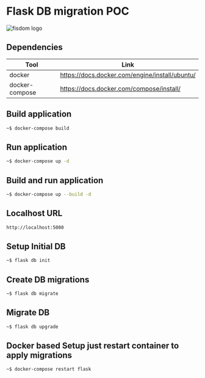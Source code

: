 # Flask DB migration POC

![fisdom logo][fisdom-logo]

## Dependencies

| Tool | Link |
| ------ | ------ |
| docker | <https://docs.docker.com/engine/install/ubuntu/> |
| docker-compose | <https://docs.docker.com/compose/install/> |

## Build application

```sh
~$ docker-compose build
```

## Run application

```sh
~$ docker-compose up -d
```

## Build and run application

```sh
~$ docker-compose up --build -d
```

## Localhost URL

```sh
http://localhost:5000
```

## Setup Initial DB

```sh
~$ flask db init
```

## Create DB migrations

```sh
~$ flask db migrate
```

## Migrate DB

```sh
~$ flask db upgrade
```

## Docker based Setup just restart container to apply migrations

```sh
~$ docker-compose restart flask
```

[fisdom-logo]: <https://my.fisdom.com/static/img/plutus-finwizard.png>
